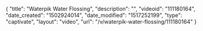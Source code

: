 {
    "title": "Waterpik Water Flossing",
    "description": "",
    "videoid": "111180164",
    "date_created": "1502924014",
    "date_modified": "1517252199",
    "type": "captivate",
    "layout": "video",
    "url": "\/v\/waterpik-water-flossing\/111180164"
}